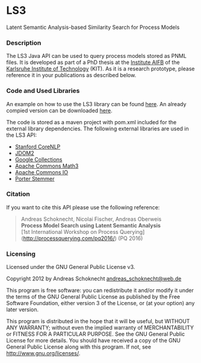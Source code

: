 # LS3
Latent Semantic Analysis-based Similarity Search for Process Models

### Description
The LS3 Java API can be used to query process models stored as PNML files. It is developed as part of a PhD thesis at the [Institute AIFB](http://www.aifb.kit.edu/web/Hauptseite/en) of the [Karlsruhe Institute of Technology](http://www.kit.edu/english/index.php) (KIT). As it is a research prototype, please reference it in your publications as described below.

### Code and Used Libraries
An example on how to use the LS3 library can be found [here](https://github.com/ASchoknecht/LS3/wiki/LS3-Usage). An already compied version can be downloaded [here](http://butler.aifb.kit.edu/asc/LS3/LS3-1.0-jar-with-dependencies.jar).

The code is stored as a maven project with pom.xml included for the external library dependencies. The following external libraries are used in the LS3 API:

* [Stanford CoreNLP](http://stanfordnlp.github.io/CoreNLP/)
* [JDOM2](http://www.jdom.org/)
* [Google Collections](https://mvnrepository.com/artifact/com.google.collections/google-collections/1.0)
* [Apache Commons Math3](http://commons.apache.org/proper/commons-math/)
* [Apache Commons IO](https://commons.apache.org/proper/commons-io/)
* [Porter Stemmer](https://mvnrepository.com/artifact/gov.sandia.foundry/porter-stemmer)

### Citation
If you want to cite this API please use the following reference:

> Andreas Schoknecht, Nicolai Fischer, Andreas Oberweis<br/>
> **Process Model Search using Latent Semantic Analysis**<br/>
> [1st International Workshop on Process Querying] (http://processquerying.com/pq2016/) (PQ 2016)

### Licensing
Licensed under the GNU General Public License v3.

Copyright 2012 by Andreas Schoknecht <andreas_schoknecht@web.de>

This program is free software: you can redistribute it and/or modify it under the terms of the GNU General Public License as published by the Free Software Foundation, either version 3 of the License, or (at your option) any later version.

This program is distributed in the hope that it will be useful, but WITHOUT ANY WARRANTY; without even the implied warranty of MERCHANTABILITY or FITNESS FOR A PARTICULAR PURPOSE.  See the GNU General Public License for more details. You should have received a copy of the GNU General Public License along with this program.  If not, see <http://www.gnu.org/licenses/>.
